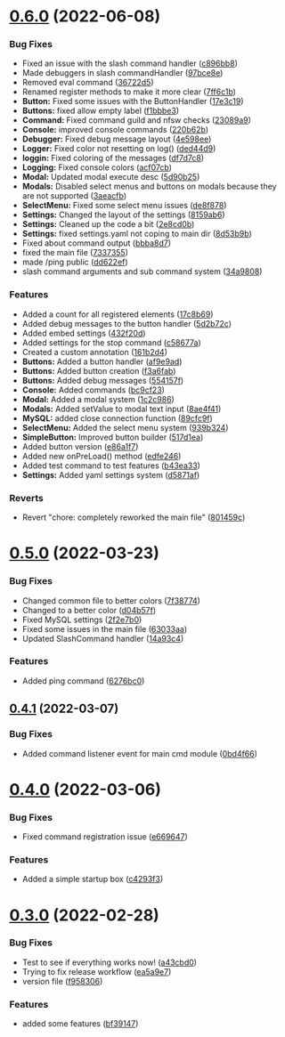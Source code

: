 # [0.6.0](https://github.com/Greazi-Times/Discord_Bot_Foundation/compare/v0.5.0...v0.6.0) (2022-06-08)


### Bug Fixes

* Fixed an issue with the slash command handler ([c896bb8](https://github.com/Greazi-Times/Discord_Bot_Foundation/commit/c896bb8a180536c3ccb239b249f7fab9ca97f53f))
* Made debuggers in slash commandHandler ([97bce8e](https://github.com/Greazi-Times/Discord_Bot_Foundation/commit/97bce8e2bc09d589569610050ee0d11188530590))
* Removed eval command ([36722d5](https://github.com/Greazi-Times/Discord_Bot_Foundation/commit/36722d515d8dad6600ac1b8dcd02512138e674ae))
* Renamed register methods to make it more clear ([7ff6c1b](https://github.com/Greazi-Times/Discord_Bot_Foundation/commit/7ff6c1b08eb349c855f9782301608eaa92bac59d))
* **Button:** Fixed some issues with the ButtonHandler ([17e3c19](https://github.com/Greazi-Times/Discord_Bot_Foundation/commit/17e3c1927c2c36e778e1fa714d82dbc0cb2864c5))
* **Buttons:** fixed allow empty label ([f1bbbe3](https://github.com/Greazi-Times/Discord_Bot_Foundation/commit/f1bbbe360ce61a613e6bb9ded2e31d586b33a6af))
* **Command:** Fixed command guild and nfsw checks ([23089a9](https://github.com/Greazi-Times/Discord_Bot_Foundation/commit/23089a95305bb776b46e49fc39eacf768e5b8d17))
* **Console:** improved console commands ([220b62b](https://github.com/Greazi-Times/Discord_Bot_Foundation/commit/220b62be291f005c1bf17768eb9106b5b891822b))
* **Debugger:** Fixed debug message layout ([4e598ee](https://github.com/Greazi-Times/Discord_Bot_Foundation/commit/4e598eeb2506809cd0c3c55d080ba5a570d0305c))
* **Logger:** Fixed color not resetting on log() ([ded44d9](https://github.com/Greazi-Times/Discord_Bot_Foundation/commit/ded44d93b11be55635ea81227c0babfc3ee7f411))
* **loggin:** Fixed coloring of the messages ([df7d7c8](https://github.com/Greazi-Times/Discord_Bot_Foundation/commit/df7d7c88597a70f200fb8d3185ee203058ba8636))
* **Logging:** Fixed console colors ([acf07cb](https://github.com/Greazi-Times/Discord_Bot_Foundation/commit/acf07cb56c1bed66845d522f096ecbfa60c2968e))
* **Modal:** Updated modal execute desc ([5d90b25](https://github.com/Greazi-Times/Discord_Bot_Foundation/commit/5d90b25d8c381d65a032c8b0a0f3af31a6ec385f))
* **Modals:** Disabled select menus and buttons on modals because they are not supported ([3aeacfb](https://github.com/Greazi-Times/Discord_Bot_Foundation/commit/3aeacfbf50f1936090048c0fe95a5c5862ff1156))
* **SelectMenu:** Fixed some select menu issues ([de8f878](https://github.com/Greazi-Times/Discord_Bot_Foundation/commit/de8f878f06786572b71d2beca357bdbbb4eb2157))
* **Settings:** Changed the layout of the settings ([8159ab6](https://github.com/Greazi-Times/Discord_Bot_Foundation/commit/8159ab6837ff1e581a49622efd649ef351eac8c2))
* **Settings:** Cleaned up the code a bit ([2e8cd0b](https://github.com/Greazi-Times/Discord_Bot_Foundation/commit/2e8cd0be447eec93c04e9aa766ec4dc3ee4f054b))
* **Settings:** fixed settings.yaml not coping to main dir ([8d53b9b](https://github.com/Greazi-Times/Discord_Bot_Foundation/commit/8d53b9b9386ea60447e143f8b89fd454f0c7269c))
* Fixed about command output ([bbba8d7](https://github.com/Greazi-Times/Discord_Bot_Foundation/commit/bbba8d7408bef494c57b57ffc768bf58d9fcaa40))
* fixed the main file ([7337355](https://github.com/Greazi-Times/Discord_Bot_Foundation/commit/733735533b39542bc1d002b81e7d3992d1a38750))
* made /ping public ([dd622ef](https://github.com/Greazi-Times/Discord_Bot_Foundation/commit/dd622ef61f4f3ca3f639f111d5751911c6b4703e))
* slash command arguments and sub command system ([34a9808](https://github.com/Greazi-Times/Discord_Bot_Foundation/commit/34a9808300e4626a9ff40d6a1582849d4064895e))


### Features

* Added a count for all registered elements ([17c8b69](https://github.com/Greazi-Times/Discord_Bot_Foundation/commit/17c8b69d530026f7a8af020a740881e9aa11d7bf))
* Added debug messages to the button handler ([5d2b72c](https://github.com/Greazi-Times/Discord_Bot_Foundation/commit/5d2b72ccaf401c3ab85583c0546ab5664be49e87))
* Added embed settings ([432f20d](https://github.com/Greazi-Times/Discord_Bot_Foundation/commit/432f20da3372071c2854404e3a8f099a63e929c6))
* Added settings for the stop command ([c58677a](https://github.com/Greazi-Times/Discord_Bot_Foundation/commit/c58677aea63de7b70c5d6abdc5a5a65b84ae64e5))
* Created a custom annotation ([161b2d4](https://github.com/Greazi-Times/Discord_Bot_Foundation/commit/161b2d4d55f3b4327a6ced311a187466525f91f6))
* **Buttons:** Added a button handler ([af9e9ad](https://github.com/Greazi-Times/Discord_Bot_Foundation/commit/af9e9ad4c368c34e768fc8674d109efa42f77dd4))
* **Buttons:** Added button creation ([f3a6fab](https://github.com/Greazi-Times/Discord_Bot_Foundation/commit/f3a6fabafe4552397487efad4ef98f18270ae7d1))
* **Buttons:** Added debug messages ([554157f](https://github.com/Greazi-Times/Discord_Bot_Foundation/commit/554157f91d19e5a36c7f5c483aea3b74730c801a))
* **Console:** Added commands ([bc9cf23](https://github.com/Greazi-Times/Discord_Bot_Foundation/commit/bc9cf23cee4eeb145c72dcf0c41d48ce4b9e162e))
* **Modal:** Added a modal system ([1c2c986](https://github.com/Greazi-Times/Discord_Bot_Foundation/commit/1c2c986bd9ecc08703adbdae58c297435b652481))
* **Modals:** Added setValue to modal text input ([8ae4f41](https://github.com/Greazi-Times/Discord_Bot_Foundation/commit/8ae4f4108dc663a08be272fc10325037422c5b8b))
* **MySQL:** added close connection function ([89cfc9f](https://github.com/Greazi-Times/Discord_Bot_Foundation/commit/89cfc9f6b24f658ae3bb9c8023e28c6e28558615))
* **SelectMenu:** Added the select menu system ([939b324](https://github.com/Greazi-Times/Discord_Bot_Foundation/commit/939b3245fc14e98afd179d09c97e929498c9a366))
* **SimpleButton:** Improved button builder ([517d1ea](https://github.com/Greazi-Times/Discord_Bot_Foundation/commit/517d1eafadb35f028572540ef0bbbdce65c49170))
* Added button version ([e86a1f7](https://github.com/Greazi-Times/Discord_Bot_Foundation/commit/e86a1f78f24a274b7e156d1fa9fd0015677ad799))
* Added new onPreLoad() method ([edfe246](https://github.com/Greazi-Times/Discord_Bot_Foundation/commit/edfe24634e6481907b8a75f04c3cbe60cd778b6d))
* Added test command to test features ([b43ea33](https://github.com/Greazi-Times/Discord_Bot_Foundation/commit/b43ea33051a47f1105e312fa8909e54bffb6d456))
* **Settings:** Added yaml settings system ([d5871af](https://github.com/Greazi-Times/Discord_Bot_Foundation/commit/d5871afb998f23f23861a1772bd00eb4106cf7f5))


### Reverts

* Revert "chore: completely reworked the main file" ([801459c](https://github.com/Greazi-Times/Discord_Bot_Foundation/commit/801459cc86a198b12fada9e7243d2a4541f04bc0))



# [0.5.0](https://github.com/Greazi-Times/Discord_Bot_Foundation/compare/v0.4.1...v0.5.0) (2022-03-23)


### Bug Fixes

* Changed common file to better colors ([7f38774](https://github.com/Greazi-Times/Discord_Bot_Foundation/commit/7f387745e59b8be59aa2db84a71f10177f668a7f))
* Changed to a better color ([d04b57f](https://github.com/Greazi-Times/Discord_Bot_Foundation/commit/d04b57f0d73c1b8ea32017e385c0bbb052e47845))
* Fixed MySQL settings ([2f2e7b0](https://github.com/Greazi-Times/Discord_Bot_Foundation/commit/2f2e7b05e93dcaa5ae72d3ea47e01e69034202c3))
* Fixed some issues in the main file ([63033aa](https://github.com/Greazi-Times/Discord_Bot_Foundation/commit/63033aa06a20001b306aaf59e311a676d534bef2))
* Updated SlashCommand handler ([14a93c4](https://github.com/Greazi-Times/Discord_Bot_Foundation/commit/14a93c43cdd1802e0c4b208af0db2984a59225c3))


### Features

* Added ping command ([6276bc0](https://github.com/Greazi-Times/Discord_Bot_Foundation/commit/6276bc0ca67850d49e0bd9443d78442800945560))



## [0.4.1](https://github.com/Greazi-Times/Discord_Bot_Foundation/compare/v0.4.0...v0.4.1) (2022-03-07)


### Bug Fixes

* Added command listener event for main cmd module ([0bd4f66](https://github.com/Greazi-Times/Discord_Bot_Foundation/commit/0bd4f668338bfc499fe75591d6344ccf33c569f1))



# [0.4.0](https://github.com/Greazi-Times/Discord_Bot_Foundation/compare/v0.3.0...v0.4.0) (2022-03-06)


### Bug Fixes

* Fixed command registration issue ([e669647](https://github.com/Greazi-Times/Discord_Bot_Foundation/commit/e669647bd937ef74d700b4c41ed64b5db77b5fd2))


### Features

* Added a simple startup box ([c4293f3](https://github.com/Greazi-Times/Discord_Bot_Foundation/commit/c4293f3c278f1013c201ad6cca3b269dae810529))



# [0.3.0](https://github.com/Greazi-Times/Discord_Bot_Foundation/compare/v0.1.2...v0.3.0) (2022-02-28)


### Bug Fixes

* Test to see if everything works now! ([a43cbd0](https://github.com/Greazi-Times/Discord_Bot_Foundation/commit/a43cbd0c299c1b490c14fbd9c9df03a9cda42d6e))
* Trying to fix release workflow ([ea5a9e7](https://github.com/Greazi-Times/Discord_Bot_Foundation/commit/ea5a9e76b368f273d7e99e5ee5c75a0c2bdf8ff4))
* version file ([f958306](https://github.com/Greazi-Times/Discord_Bot_Foundation/commit/f958306e3160d277ddb67bf7029dcd966d2b764b))


### Features

* added some features ([bf39147](https://github.com/Greazi-Times/Discord_Bot_Foundation/commit/bf39147b2eddbfb1685aa0b455f5c3e28fc6960d))



